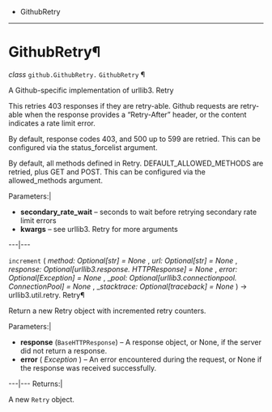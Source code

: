   + GithubRetry

* * *
# GithubRetry¶

_class_ `github.GithubRetry.`  `GithubRetry` ¶

A Github-specific implementation of urllib3. Retry

This retries 403 responses if they are retry-able. Github requests are retry-able when the response provides a “Retry-After” header, or the content indicates a rate limit error.

By default, response codes 403, and 500 up to 599 are retried. This can be configured via the status_forcelist argument.

By default, all methods defined in Retry. DEFAULT_ALLOWED_METHODS are retried, plus GET and POST. This can be configured via the allowed_methods argument.

Parameters:|

  + **secondary_rate_wait** – seconds to wait before retrying secondary rate limit errors
  + **kwargs** – see urllib3. Retry for more arguments

---|---

`increment` ( _method: Optional[str] = None_ , _url: Optional[str] = None_ , _response: Optional[urllib3.response. HTTPResponse] = None_ , _error: Optional[Exception] = None_ , __pool:
Optional[urllib3.connectionpool. ConnectionPool] = None_ , __stacktrace: Optional[traceback] = None_ ) → urllib3.util.retry. Retry¶

Return a new Retry object with incremented retry counters.

Parameters:|

  + **response** (`BaseHTTPResponse`) – A response object, or None, if the server did not return a response.
  + **error** ( _Exception_ ) – An error encountered during the request, or None if the response was received successfully.

---|---
Returns:|

A new `Retry` object.
